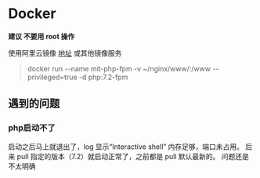 # Docker

**建议 不要用 root 操作**

使用阿里云镜像 [地址](https://cr.console.aliyun.com/cn-hangzhou/instances/mirrors)
或其他镜像服务

> docker run --name mit-php-fpm -v ~/nginx/www/:/www --privileged=true -d php:7.2-fpm

## 遇到的问题

### php启动不了
启动之后马上就退出了，log 显示“Interactive shell”
内存足够，端口未占用。
后来 pull 指定的版本（7.2）就启动正常了，之前都是 pull 默认最新的。
问题还是不太明确

